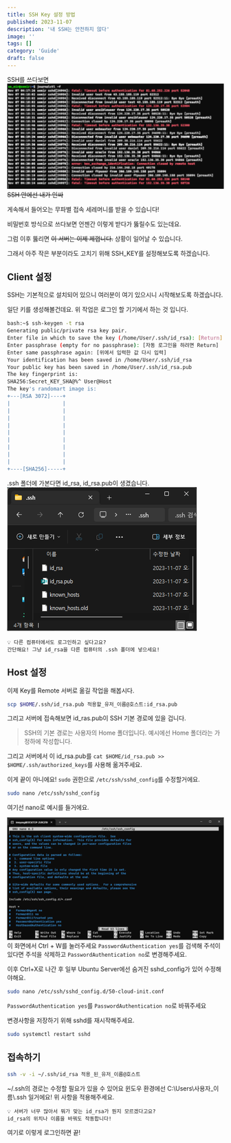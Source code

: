 ```yaml
---
title: SSH Key 설정 방법
published: 2023-11-07
description: '내 SSH는 안전하지 않다'
image: ''
tags: []
category: 'Guide'
draft: false 
---
```


SSH를 쓰다보면
![SSH Login](<./img/Pasted image 20231107132034.png>)
~~SSH 안에선 내가 인싸~~

게속해서 들어오는 무파별 접속 세레머니를 받을 수 있습니다!

비밀번호 방식으로 쓰다보면 언젠간 이렇게 받다가 뚫릴수도 있는데요.

그럼 이후 뚫리면 ~~이 서버는 이제 제껍니다.~~ 상황이 일어날 수 있습니다.

그래서 아주 작은 부분이라도 고치기 위해 SSH_KEY를 설정해보도록 하겠습니다.

## Client 설정

SSH는 기본적으로 설치되어 있으니 여러분이 여기 있으시니 시작해보도록 하겠습니다.

일단 키를 생성해볼건데요. 위 작업은 로그인 할 기기에서 하는 것 입니다.
```bash
bash:~$ ssh-keygen -t rsa
Generating public/private rsa key pair.
Enter file in which to save the key (/home/User/.ssh/id_rsa): [Return]
Enter passphrase (empty for no passphrase): [자동 로그인을 하려면 Return]
Enter same passphrase again: [위에서 입력한 값 다시 입력]
Your identification has been saved in /home/User/.ssh/id_rsa
Your public key has been saved in /home/User/.ssh/id_rsa.pub
The key fingerprint is:
SHA256:Secret_KEY_SHA@%^ User@Host
The key's randomart image is:
+---[RSA 3072]----+
|                 |
|                 |
|                 |
|                 |
|                 |
|                 |
|                 |
|                 |
|                 |
+----[SHA256]-----+
```
.ssh 폴더에 가본다면 id_rsa, id_rsa.pub이 생겼습니다.
![File Explorer](<./img/Pasted image 20231107133013.png>)

    💡 다른 컴퓨터에서도 로그인하고 싶다고요?
    간단해요! 그냥 id_rsa을 다른 컴퓨터의 .ssh 폴더에 넣으세요!

## Host 설정
이제 Key를 Remote 서버로 옮길 작업을 해봅시다.

```bash
scp $HOME/.ssh/id_rsa.pub 적용할_유저_이름@호스트:id_rsa.pub
```

그리고 서버에 접속해보면 id_ras.pub이 SSH 기본 경로에 있을 겁니다.
> SSH의 기본 경로는 사용자의 Home 폴더입니다. 예시에선 Home 폴더라는 가정하에 작성합니다.

그리고 서버에서 이 id_rsa.pub를 `cat $HOME/id_rsa.pub >> $HOME/.ssh/authorized_keys`를 사용해 옮겨주세요.

이게 끝이 아니에요!
`sudo` 권한으로 `/etc/ssh/sshd_config`를 수정할거에요.
```bash
sudo nano /etc/ssh/sshd_config
```
여기선 nano로 예시를 들거에요.

![SSH Config](<./img/Pasted image 20231107134539.png>)
이 화면에서 Ctrl + W를 눌러주세요
`PasswordAuthentication yes`를 검색해 주석이 있다면 주석을 삭제하고 `PasswordAuthentication no`로 변경해주세요.

이후 Ctrl+X로 나간 후 일부 Ubuntu Server에선 숨겨진 sshd_config가 있어 수정해야해요.
```bash
sudo nano /etc/ssh/sshd_config.d/50-cloud-init.conf
```
`PasswordAuthentication yes`를 `PasswordAuthentication no`로 바꿔주세요

변경사항을 저장하기 위해 sshd를 재시작해주세요.
```bash
sudo systemctl restart sshd
```

## 접속하기

```bash
ssh -v -i ~/.ssh/id_rsa 적용_된_유저_이름@호스트
```

~/.ssh의 경로는 수정할 필요가 있을 수 있어요 윈도우 환경에선 C:\\Users\\사용자_이름\\.ssh 일거에요! 위 사항을 적용해주세요.

    💡 서버가 너무 많아서 뭐가 맞는 id_rsa가 뭔지 모르겠다고요?
    id_rsa의 위치나 이름을 바꿔도 작동합니다! 

여기로 이렇게 로그인하면 끝!